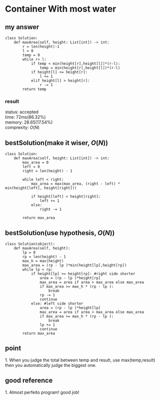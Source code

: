 # Container With most water

## my answer
~~~
class Solution:
    def maxArea(self, height: List[int]) -> int:
        r = len(height)-1
        l = 0
        temp = 0
        while r> l:
            if temp < min(height[r],height[l])*(r-l):
                temp = min(height[r],height[l])*(r-l)
            if height[l] <= height[r]:
                l += 1
            elif height[l] > height[r]:
                r -= 1
        return temp
~~~

### result
status: accepted <br>
time: 72ms(86.32%) <br>
memory:  28.65(17.54%) <br>
comprexity: $`O(N)`$ <br>

## bestSolution(make it wiser, $` O(N) `$)
~~~
class Solution:
    def maxArea(self, height: List[int]) -> int:
        max_area = 0
        left = 0
        right = len(height) - 1

        while left < right:
            max_area = max(max_area, (right - left) * min(height[left], height[right]))

            if height[left] < height[right]:
                left += 1
            else:
                right -= 1
        
        return max_area
~~~

## bestSolution(use hypothesis, $`O(N)`$)
~~~
class Solution(object):
    def maxArea(self, height):
        lp = 0
        rp = len(height) - 1
        max_h = max(height)
        max_area = (rp - lp )*min(height[lp],height[rp])
        while lp < rp:
            if height[lp] >= height[rp]: #right side shorter
                area = (rp - lp )*height[rp]
                max_area = area if area > max_area else max_area
                if max_area >= max_h * (rp - lp ):
                    break
                rp -= 1
                continue
            else: #left side shorter
                area = (rp - lp )*height[lp]
                max_area = area if area > max_area else max_area
                if max_area >= max_h * (rp - lp ):
                    break
                lp += 1
                continue
        return max_area
~~~

## point
1\. When you judge the total between temp and result, use max(temp,result) then you automatically judge the biggest one. <br>

## good reference
1\. Almost perfeito program! good job! <br>